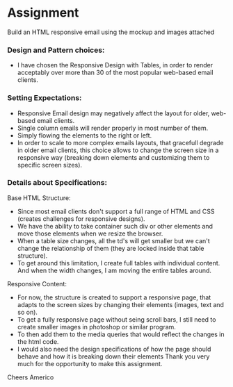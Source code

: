 # Assignment
Build an HTML responsive email using the mockup and images attached

### Design and Pattern choices:
- I have chosen the Responsive Design with Tables, in order to render acceptably over more than 30 of the most popular web-based email clients.

### Setting Expectations:
- Responsive Email design may negatively affect the layout for older, web-based email clients.
- Single column emails will render properly in most number of them.
- Simply flowing the elements to the right or left.
- In order to scale to more complex emails layouts, that gracefull degrade in older email clients, this choice allows to change the screen size in a responsive way (breaking down elements and customizing them to specific screen sizes).

### Details about Specifications:
Base HTML Structure:
- Since most email clients don't support a full range of HTML and CSS (creates challenges for responsive designs).
- We have the ability to take container such div or other elements and move those elements when we resize the browser.
- When a table size changes, all the td's will get smaller but we can't change the relationship of them (they are locked inside that table structure).
- To get around this limitation, I create full tables with individual content. And when the width changes, I am moving the entire tables around.

Responsive Content:
- For now, the structure is created to support a responsive page, that adapts to the screen sizes by changing their elements (images, text and so on).
- To get a fully responsive page without seing scroll bars, I still need to create smaller images in photoshop or similar program.
- To then add them to the media queries that would reflect the changes in the html code.
- I would also need the design specifications of how the page should behave and how it is breaking down their elements
Thank you very much for the opportunity to make this assignment.

Cheers
Americo 
